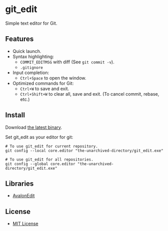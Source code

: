 # git_edit
Simple text editor for Git.

## Features
- Quick launch.
- Syntax highlighting:
    - `COMMIT_EDITMSG` with diff (See ``git commit -v``).
    - `.gitignore`
- Input completion:
    - ``Ctrl+Space`` to open the window.
- Optimized commands for Git:
    - ``Ctrl+W`` to save and exit.
    - ``Ctrl+Shift+W`` to clear all, save and exit. (To cancel commit, rebase, etc.)

## Install
Download [the latest binary](https://github.com/vain0/git_edit/releases/latest).

Set git_edit as your editor for git:

```
# To use git_edit for current repository.
git config --local core.editor "the-unarchived-directory/git_edit.exe"

# To use git_edit for all repositories.
git config --global core.editor "the-unarchived-directory/git_edit.exe"
```

## Libraries
- [AvalonEdit](https://github.com/icsharpcode/AvalonEdit)

## License
- [MIT License](LICENSE.md)
